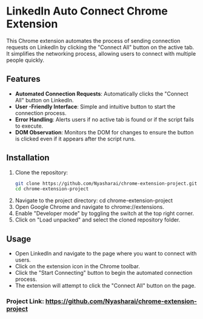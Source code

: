 # LinkedIn Auto Connect Chrome Extension

This Chrome extension automates the process of sending connection requests on LinkedIn by clicking the "Connect All" button on the active tab. It simplifies the networking process, allowing users to connect with multiple people quickly.

## Features

- **Automated Connection Requests**: Automatically clicks the "Connect All" button on LinkedIn.
- **User -Friendly Interface**: Simple and intuitive button to start the connection process.
- **Error Handling**: Alerts users if no active tab is found or if the script fails to execute.
- **DOM Observation**: Monitors the DOM for changes to ensure the button is clicked even if it appears after the script runs.

## Installation

1. Clone the repository:
   ```bash
   git clone https://github.com/Nyasharai/chrome-extension-project.git
   cd chrome-extension-project

2. Navigate to the project directory: cd chrome-extension-project
3. Open Google Chrome and navigate to chrome://extensions.
4. Enable "Developer mode" by toggling the switch at the top right corner.
5. Click on "Load unpacked" and select the cloned repository folder.

## Usage
- Open LinkedIn and navigate to the page where you want to connect with users.
- Click on the extension icon in the Chrome toolbar.
- Click the "Start Connecting" button to begin the automated connection process.
- The extension will attempt to click the "Connect All" button on the page.

### Project Link: https://github.com/Nyasharai/chrome-extension-project
